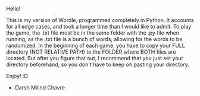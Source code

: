 Hello!

This is my version of Wordle, programmed completely in Python. It accounts for all edge cases, and took a longer time than I would like to admit.
To play the game, the .txt file must be in the same folder with the .py file when running, as the .txt file is a bunch of words, allowing for the words to be randomized.
In the beginning of each game, you have to copy your FULL directory (NOT RELATIVE PATH) to the FOLDER where BOTH files are located. 
But after you figure that out, I recommend that you just set your directory beforehand, so you don't have to keep on pasting your directory.

Enjoy! :D

- Darsh Milind Chavre
